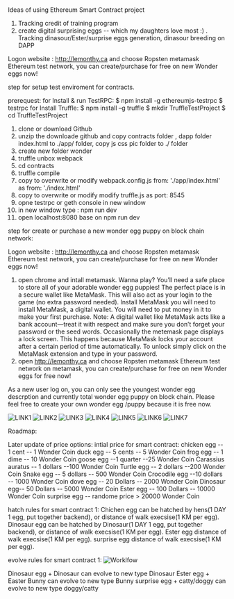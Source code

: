 # 

Ideas of using Ethereum Smart Contract project
1. Tracking credit of training program
2. create digital surprising eggs -- which my daughters love most :) . Tracking dinasour/Ester/surprise eggs generation, dinasour breeding on DAPP

Logon website : http://lemonthy.ca and choose Ropsten metamask Ethereum test network, you can create/purchase for free on new Wonder eggs now!


step for setup test enviroment for contracts.

prerequest:
for Install & run TestRPC: $ npm install -g ethereumjs-testrpc
$ testrpc
for Install Truffle: $ npm install –g truffle
$ mkdir TruffleTestProject
$ cd TruffleTestProject

1. clone or download Github
2. unzip the downloade github and copy contracts folder , dapp folder index.html to ./app/ folder, copy js css pic folder to ./ folder
3. create new folder wonder
4. truffle unbox webpack
4. cd contracts
5. truffle compile
7. copy to overwrite or modify webpack.config.js from: './app/index.html' as from: './index.html'
8. copy to overwrite or modify modify truffle.js as port: 8545
9. opne testrpc or geth console in new window
10. in new window type : npm run dev
11. open localhost:8080 base on npm run dev


step for create or purchase a new wonder egg puppy on block chain network:

Logon website : http://lemonthy.ca and choose Ropsten metamask Ethereum test network, you can create/purchase for free on new Wonder eggs now!
1. open chrome and intall metamask.
Wanna play?
You’ll need a safe place to store all of your adorable wonder egg puppies! The perfect place is in a secure wallet like MetaMask. This will also act as your login to the game (no extra password needed).
Install MetaMask
you will need to install MetaMask, a digital wallet. You will need to put money in it to make your first purchase.
Note: A digital wallet like MetaMask acts like a bank account—treat it with respect and make sure you don’t forget your password or the seed words.
Occasionally the metemask page displays a lock screen. This happens because MetaMask locks your account after a certain period of time automatically. To unlock simply click on the MetaMask extension and type in your password.
2. open http://lemonthy.ca and choose Ropsten metamask Ethereum test network on metamask, you can create/purchase for free on new Wonder eggs for free now! 
 
 


 
 
 
 
 

 




As a new user log on, you can only see the youngest wonder egg descrption and currently total wonder egg puppy on block chain.
Please feel free to create your own wonder egg /puppy because it is free now.
 
![LINK1](./DAPP/web/pic/1.jpg)
![LINK2](./DAPP/web/pic/2.jpg)
![LINK3](./DAPP/web/pic/3.jpg)
![LINK4](./DAPP/web/pic/4.jpg)
![LINK5](./DAPP/web/pic/5.jpg)
![LINK6](./DAPP/web/pic/6.jpg)
![LINK7](./DAPP/web/pic/7.jpg)

Roadmap:

Later update of price options: 
intial price for smart contract:
chicken egg -- 1 cent -- 1 Wonder Coin
duck egg -- 5 cents  -- 5 Wonder Coin
frog egg -- 1 dime  -- 10 Wonder Coin
goose egg --1 quarter --25 Wonder Coin
Carassius auratus -- 1 dollars --100 Wonder Coin
Turtle egg -- 2 dollars --200 Wonder Coin 
Snake egg -- 5 dollars -- 500 Wonder Coin
Crocodile egg --10 dollars -- 1000 Wonder Coin 
dove egg -- 20 Dollars -- 2000 Wonder Coin
Dinosaur egg-- 50 Dollars -- 5000 Wonder Coin
Ester egg -- 100 Dollars -- 10000 Wonder Coin
surprise egg -- randome price > 20000 Wonder Coin

hatch rules for smart contract 1: 
Chichen egg can be hatched by hens(1 DAY 1 egg, put together backend), or distance of walk execsise(1 KM per egg).
Dinosaur egg can be hatched by Dinosaur(1 DAY 1 egg, put together backend), or distance of walk execsise(1 KM per egg).
Ester egg distance of walk execsise(1 KM per egg).
surprise egg distance of walk execsise(1 KM per egg).

evolve rules for smart contract 1: 
![Worklfow](./DAPP/web/pic/IMG_2238.JPG)
 
Dinosaur egg + Dinosaur can evolve to new type Dinosaur 
Ester egg + Easter Bunny can evolve to new type Bunny
surprise egg + catty/doggy can evolve to new type doggy/catty
